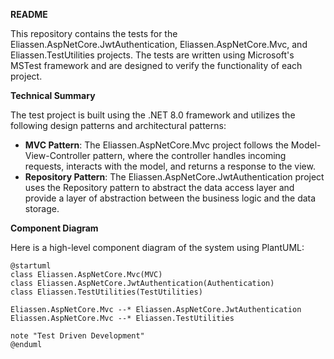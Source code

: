 **README**

This repository contains the tests for the Eliassen.AspNetCore.JwtAuthentication, Eliassen.AspNetCore.Mvc, and Eliassen.TestUtilities projects. The tests are written using Microsoft's MSTest framework and are designed to verify the functionality of each project.

**Technical Summary**

The test project is built using the .NET 8.0 framework and utilizes the following design patterns and architectural patterns:

* **MVC Pattern**: The Eliassen.AspNetCore.Mvc project follows the Model-View-Controller pattern, where the controller handles incoming requests, interacts with the model, and returns a response to the view.
* **Repository Pattern**: The Eliassen.AspNetCore.JwtAuthentication project uses the Repository pattern to abstract the data access layer and provide a layer of abstraction between the business logic and the data storage.

**Component Diagram**

Here is a high-level component diagram of the system using PlantUML:
```plantuml
@startuml
class Eliassen.AspNetCore.Mvc(MVC)
class Eliassen.AspNetCore.JwtAuthentication(Authentication)
class Eliassen.TestUtilities(TestUtilities)

Eliassen.AspNetCore.Mvc --* Eliassen.AspNetCore.JwtAuthentication
Eliassen.AspNetCore.Mvc --* Eliassen.TestUtilities

note "Test Driven Development"
@enduml
```